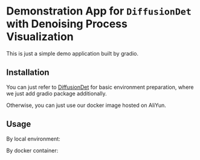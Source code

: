 # Demonstration App for `DiffusionDet` with Denoising Process Visualization

This is just a simple demo application built by gradio.

## Installation

You can just refer to [DiffusionDet](https://github.com/ShoufaChen/DiffusionDet) for basic environment preparation, where we just add gradio package additionally.

Otherwise, you can just use our docker image hosted on AliYun.

## Usage

By local environment:

By docker container: